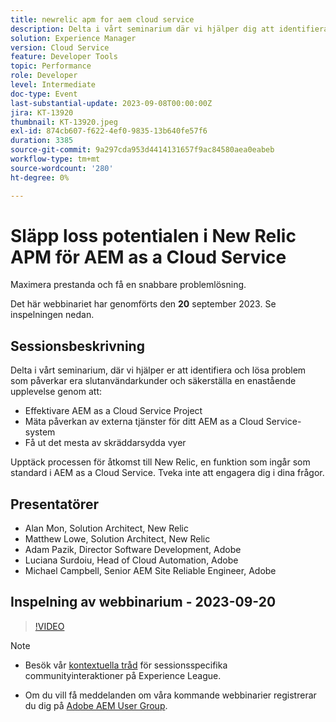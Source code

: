 ```yaml
---
title: newrelic apm for aem cloud service
description: Delta i vårt seminarium där vi hjälper dig att identifiera och lösa problem som påverkar dina slutanvändarkunder, säkerställa en enastående upplevelse genom att förbättra effektiviteten i ditt AEM as a Cloud Service-projekt, mäta påverkan av externa tjänster för ditt AEM as a Cloud Service-system och få ut det mesta av anpassade och anpassade vyer. Upptäck processen för åtkomst till New Relic, en funktion som ingår som standard i AEM as a Cloud Service. Tveka inte att engagera dig i dina frågor.
solution: Experience Manager
version: Cloud Service
feature: Developer Tools
topic: Performance
role: Developer
level: Intermediate
doc-type: Event
last-substantial-update: 2023-09-08T00:00:00Z
jira: KT-13920
thumbnail: KT-13920.jpeg
exl-id: 874cb607-f622-4ef0-9835-13b640fe57f6
duration: 3385
source-git-commit: 9a297cda953d4414131657f9ac84580aea0eabeb
workflow-type: tm+mt
source-wordcount: '280'
ht-degree: 0%

---
```


# Släpp loss potentialen i New Relic APM för AEM as a Cloud Service

Maximera prestanda och få en snabbare problemlösning.

Det här webbinariet har genomförts den **20** september 2023. Se inspelningen nedan.

## Sessionsbeskrivning

Delta i vårt seminarium, där vi hjälper er att identifiera och lösa problem som påverkar era slutanvändarkunder och säkerställa en enastående upplevelse genom att:

* Effektivare AEM as a Cloud Service Project
* Mäta påverkan av externa tjänster för ditt AEM as a Cloud Service-system
* Få ut det mesta av skräddarsydda vyer

Upptäck processen för åtkomst till New Relic, en funktion som ingår som standard i AEM as a Cloud Service. Tveka inte att engagera dig i dina frågor.

## Presentatörer

* Alan Mon, Solution Architect, New Relic
* Matthew Lowe, Solution Architect, New Relic
* Adam Pazik, Director Software Development, Adobe
* Luciana Surdoiu, Head of Cloud Automation, Adobe
* Michael Campbell, Senior AEM Site Reliable Engineer, Adobe

## Inspelning av webbinarium - 2023-09-20

>[!VIDEO](https://video.tv.adobe.com/v/3424439/)

>[!NOTE]
>
>* Besök vår [kontextuella tråd](https://adobe.ly/3sV67N5) för sessionsspecifika communityinteraktioner på Experience League.
>
>* Om du vill få meddelanden om våra kommande webbinarier registrerar du dig på [Adobe AEM User Group](https://aem-augs.adobe.com/).
